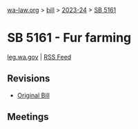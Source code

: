 [wa-law.org](/) > [bill](/bill/) > [2023-24](/bill/2023-24/) > [SB 5161](/bill/2023-24/sb/5161/)

# SB 5161 - Fur farming
[leg.wa.gov](https://app.leg.wa.gov/billsummary?BillNumber=5161&Year=2023&Initiative=false) | [RSS Feed](./rss.xml)

## Revisions
* [Original Bill](1/)

## Meetings